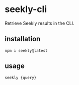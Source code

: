 # seekly-cli
Retrieve Seekly results in the CLI.

## installation
```
npm i seekly@latest
```

## usage
```
seekly {query}
```